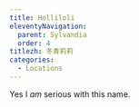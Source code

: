 ```yaml
---
title: Holliloli
eleventyNavigation:
  parent: Sylvandia
  order: 4
titlezh: 冬青莉莉
categories:
  - Locations
---
```


Yes I *am* serious with this name.
